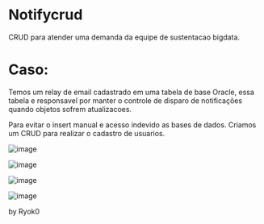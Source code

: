 # Notifycrud

CRUD para atender uma demanda da equipe de sustentacao bigdata. 

# Caso: 
Temos um relay de email cadastrado em uma tabela de base Oracle, essa tabela e responsavel por manter o controle de disparo 
de notificações quando objetos sofrem atualizacoes. 

Para evitar o insert manual e acesso indevido as bases de dados. Criamos um CRUD para realizar o cadastro de usuarios. 

![image](https://user-images.githubusercontent.com/16235811/181764626-38873912-356a-4f9d-9ec4-db6eca20b26e.png)

![image](https://user-images.githubusercontent.com/16235811/181764946-d5ba0583-0e20-4873-89ce-f71a40e6f53b.png)

![image](https://user-images.githubusercontent.com/16235811/181764999-c3368028-c11c-4acb-8077-446e153508e2.png)

![image](https://user-images.githubusercontent.com/16235811/181765077-d2981a1a-4284-4b01-a898-42d2494d75aa.png)


by Ryok0
